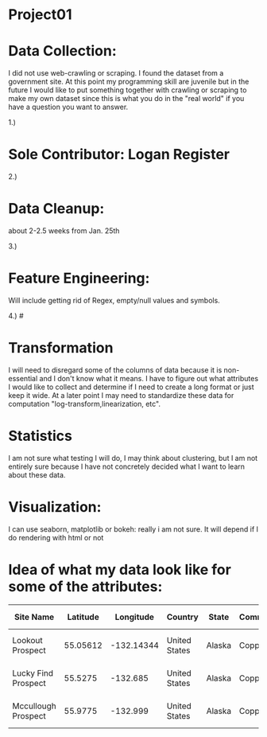# Project01

# Data Collection: 
I did not use web-crawling or scraping. I found the dataset from a government site. At this point my programming skill are juvenile but in the future I would like to put something together with crawling or scraping to make my own dataset since this is what you do in the "real world" if you have a question you want to answer. 

1.) 
# Sole Contributor: Logan Register

2.) 
# Data Cleanup: 
about 2-2.5 weeks from Jan. 25th

3.) 
# Feature Engineering:
Will include getting rid of Regex, empty/null values and symbols.

4.)  #
# Transformation
I will need to disregard some of the columns of data because it is non-essential and I don't know what it means. 
I have to figure out what attributes I would like to collect and determine if I need to create a long format or just keep it 
wide. At a later point I may need to standardize these data for computation "log-transform,linearization, etc".

# Statistics
I am not sure what testing I will do, I may think about clustering, but I am not entirely sure because I have not concretely decided what I want to learn about these data. 

# Visualization: 
I can use seaborn, matplotlib or bokeh: really i am not sure. It will depend if I do rendering with html or not


# Idea of what my data look like for some of the attributes:

| Site Name                | Latitude     | Longitude      | Country            | State      | Commodity_01     | Commodity_02     | Commodity_03     | Ore                                   | Gangue                         | Hrock type     |
|----------------------    |----------    |------------    |----------------    |--------    |--------------    |--------------    |--------------    |-----------------------------------    |----------------------------    |------------    |
| Lookout Prospect         | 55.05612     | -132.14344     | United States      | Alaska     | Copper           | Gold,Silver      | Nan              | Chalcopyrite,  Covellite,  Pyrite     | Quartz,  Sericite              | Schist         |
| Lucky  Find Prospect     | 55.5275      | -132.685       | United  States     | Alaska     | Copper           | Gold             | Nan              | Chalcopyrite, Pyrite                  | Calcite,  Quartz, Siderite     | Diabase        |
| Mccullough Prospect      | 55.9775      | -132.999       | United  States     | Alaska     | Copper           | Nan              | Zinc, Gold       | Chalcopyrite ,Pyrite,  Sphalerite     | Quartz                         | Siltstone      |
